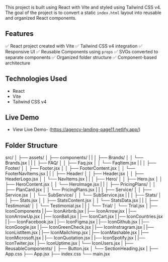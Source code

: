 This project is built using React with Vite and styled using Tailwind CSS v4. The goal of the project is to convert a static `index.html` layout into reusable and organized React components.

## Features

✅ React project created with Vite
✅ Tailwind CSS v4 integration
✅ Responsive UI
✅ Reusable Components using `props`
✅ SVGs converted to separate components
✅ Organized folder structure
✅ Component-based architecture

## Technologies Used

- React
- Vite
- Tailwind CSS v4

## Live Demo

- View Live Demo- (https://agency-landing-page11.netlify.app/)



## Folder Structure

src/
│
├── assets/ 
│
├── components/ 
|   |
│   ├── Brands/
│   │   └── Brands.jsx
|   |
│   ├── FAQ/
│   │   ├── Faq.jsx
│   │   └── FaqItem.jsx
|   |
│   ├── Footer/
│   │   ├── Footer.jsx
│   │   ├── FooterContent.jsx
│   │   └── FooterNavItems.jsx
|   |
│   ├── Header/
│   │   ├── Header.jsx
│   │   ├── HeaderLogo.jsx
│   │   └── NavItems.jsx
|   |
│   ├── Hero/
│   │   ├── Hero.jsx
│   │   ├── HeroContent.jsx
│   │   └── HeroImage.jsx
|   |
│   ├── PricingPlans/
│   │   ├── PlanCard.jsx
│   │   └── PricingPlans.jsx
|   |
│   ├── Service/
│   │   ├── Service.jsx
│   │   └── SubService/
│   │       └── SubService.jsx
|   |
│   ├── Stats/
│   │   ├── Stats.jsx
│   │   ├── StatsContent.jsx
│   │   └── StatsData.jsx
|   |
│   ├── Testimonial/
│   │   └── Testimonial.jsx
|   |
│   └── Trial/
│       └── Trial.jsx
│
|── IconComponents
|   |── IconAirbnb.jsx
|   |── IconArrow.jsx
|   |── IconArrowUp.jsx
|   |── IconBall.jsx
|   |── IconCart.jsx
|   |── IconCountries.jsx
|   |── IconFacebook.jsx
|   |── IconFigma.jsx
|   |── IconGithub.jsx
|   |── IconGoogle.jsx
|   |── IconGreenCheck.jsx
|   |── IconInstragram.jsx
|   |── IconListItem.jsx
|   |── IconMailchimp.jsx
|   |── IconMashable.jsx
|   |── IconMicrosoft.jsx
|   |── IconQuotation.jsx
|   |── IconSpotify.jsx
|   |── IconTwiter.jsx
|   |── IconUptime.jsx
|   └── IconUsers.jsx
|
├── ReusableComponents/ 
│   ├── Button.jsx
│   └── SectionHeading.jsx
|
├── App.css
├── App.jsx
├── index.css
└── main.jsx